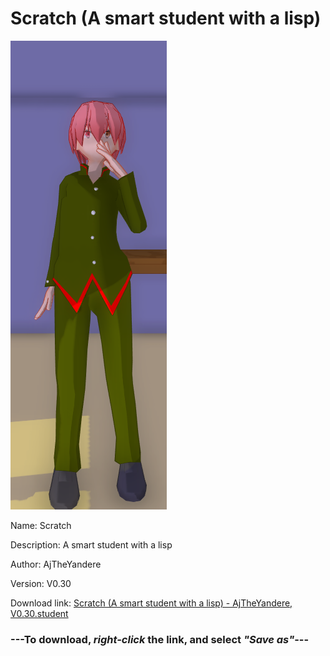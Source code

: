 # Scratch (A smart student with a lisp)

<img src = "https://raw.githubusercontent.com/Arbiter1223/Daigaku-Gurashi-Custom-Students/master/Students/Files/Scratch%20(A%20smart%20student%20with%20a%20lisp).png">

Name: Scratch

Description: A smart student with a lisp

Author: AjTheYandere

Version: V0.30

Download link: <a href="https://raw.githubusercontent.com/Arbiter1223/Daigaku-Gurashi-Custom-Students/master/Students/Files/Scratch%20(A%20smart%20student%20with%20a%20lisp)%20-%20AjTheYandere%2C%20V0.30.student">Scratch (A smart student with a lisp) - AjTheYandere, V0.30.student</a>

### ---**To download, _right-click_ the link, and select _"Save as"_**---
